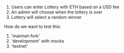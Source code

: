 1. Users can enter Lottery with ETH based on a USD fee
2. An admin will choose when the lottery is over
3. Lottery will select a random winner

How do we want to test this:

1. 'mainnet-fork'
2. 'development' with mocks
3. 'testnet'
